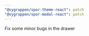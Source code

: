 ```yaml
---
"@vygruppen/spor-theme-react": patch
"@vygruppen/spor-modal-react": patch
---
```


Fix some minor bugs in the drawer

